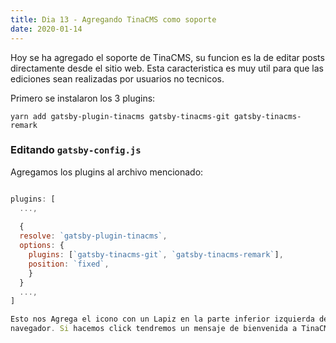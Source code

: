 ```yaml
---
title: Dia 13 - Agregando TinaCMS como soporte
date: 2020-01-14
---
```


Hoy se ha agregado el soporte de TinaCMS, su funcion es la de editar posts
directamente desde el sitio web. Esta caracteristica es muy util para que las
ediciones sean realizadas por usuarios no tecnicos.

Primero se instalaron los 3 plugins:

```shell
yarn add gatsby-plugin-tinacms gatsby-tinacms-git gatsby-tinacms-remark
```
### Editando `gatsby-config.js`

Agregamos los plugins al archivo mencionado:

```javascript

plugins: [
  ...,
  
  {
  resolve: `gatsby-plugin-tinacms`,
  options: {
    plugins: [`gatsby-tinacms-git`, `gatsby-tinacms-remark`],
    position: `fixed`, 
    }
  }
  ...,
]

Esto nos Agrega el icono con un Lapiz en la parte inferior izquierda del
navegador. Si hacemos click tendremos un mensaje de bienvenida a TinaCMS.

